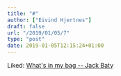 ```yaml
---
title: "#"
author: ["Eivind Hjertnes"]
draft: false
url: "/2019/01/05/7"
type: "post"
date: 2019-01-05T12:15:24+01:00
---
```


Liked: [What's in my bag
-- Jack Baty](https://jack.baty.net/2018/whats-in-my-bag/)
